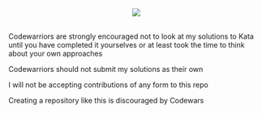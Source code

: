 
<div align="center">
<a href="https://www.codewars.com/users/Medvedoc"><img src="https://www.codewars.com/users/Medvedoc/badges/large"></a>
</div>
<br/>
<p>Codewarriors are strongly encouraged not to look at my solutions to Kata until you have completed it yourselves or at least took the time to think about your own approaches</p>
<p>Codewarriors should not submit my solutions as their own</p>
<p>I will not be accepting contributions of any form to this repo</p>
<p>Creating a repository like this is discouraged by Codewars</p>
